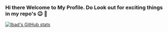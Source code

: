 

### Hi there Welcome to My Profile. Do Look out for exciting things in my repo's :wink: 👋

[![Ibad's GitHub stats](https://github-readme-stats.vercel.app/api?username=ibadsaleem&show_icons=true&count_private=true&theme=dark)](https://github.com/ibadsaleem/github-readme-stats) 

 


